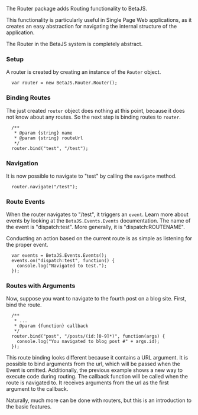The Router package adds Routing functionality to BetaJS.

This functionality is particularly useful in Single Page Web applications, as it creates an easy abstraction for navigating the internal structure of the application.

The Router in the BetaJS system is completely abstract.


### Setup

A router is created by creating an instance of the `Router` object.

```
  var router = new BetaJS.Router.Router();
```


### Binding Routes

The just created `router` object does nothing at this point, because it does not
know about any routes. So the next step is binding routes to `router`.

```
  /**
   * @param {string} name
   * @param {string} routeUrl
   */
  router.bind("test", "/test");
```


### Navigation

It is now possible to navigate to "test" by calling the `navigate` method.

```
  router.navigate("/test");
```


### Route Events

When the router navigates to "/test", it triggers an `event`. Learn more about events by looking at the `BetaJS.Events.Events` documentation. The name of the event is "dispatch:test". More generally, it is "dispatch:ROUTENAME".

Conducting an action based on the current route is as simple as listening for the proper event.

```
  var events = BetaJS.Events.Events();
  events.on("dispatch:test", function() {
    console.log("Navigated to test.");
  });
```


### Routes with Arguments

Now, suppose you want to navigate to the fourth post on a blog site. First, bind the route.

```
  /**
   * ...
   * @param {function} callback
   */
  router.bind("post", "/posts/(id:[0-9]*)", function(args) {
    console.log("You navigated to blog post #" + args.id);
  });
```

This route binding looks different because it contains a URL argument. It is possible to bind arguments from the url, which will be passed when the Event is omitted. Additionally, the previous example shows a new way to execute code during routing. The callback function will be called when the route is navigated to. It receives arguments from the url as the first argument to the callback.

Naturally, much more can be done with routers, but this is an introduction to the basic features.
